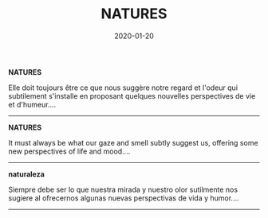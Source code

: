 ﻿---
layout: "gallery.njk"
date: "2020-01-20"
title: "NATURES"
description: ""
cover : ""
image_scaling: "130" #en pixel, la taille verticale minimum des images presentes dans la gallery
products:
#   les images produits son dans le dossier "products"
#   - image: nom_de_l_image.jpg
#     link: https://www.pcagallery.com/example
---
**NATURES**

Elle doit toujours être ce que nous suggère notre regard et l'odeur qui subtilement s'installe en proposant quelques nouvelles perspectives de vie et d'humeur....

--------

**NATURES**

It must always be what our gaze and smell subtly suggest us, offering some new perspectives of life and mood....

--------

**naturaleza**

Siempre debe ser lo que nuestra mirada y nuestro olor sutilmente nos sugiere al ofrecernos algunas nuevas perspectivas de vida y humor.... 

--------
